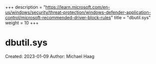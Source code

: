 +++
description = "https://learn.microsoft.com/en-us/windows/security/threat-protection/windows-defender-application-control/microsoft-recommended-driver-block-rules"
title = "dbutil.sys"
weight = 10
+++

# dbutil.sys

Created: 2023-01-09
Author: Michael Haag


